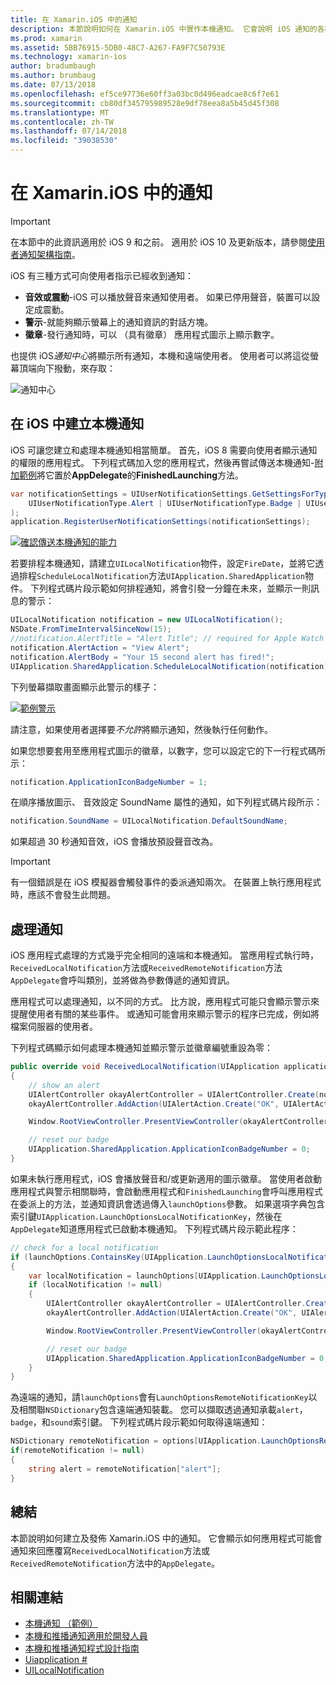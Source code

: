```yaml
---
title: 在 Xamarin.iOS 中的通知
description: 本節說明如何在 Xamarin.iOS 中實作本機通知。 它會說明 iOS 通知的各種 UI 項目，並討論 API 的涉及建立和顯示通知。
ms.prod: xamarin
ms.assetid: 5BB76915-5DB0-48C7-A267-FA9F7C50793E
ms.technology: xamarin-ios
author: bradumbaugh
ms.author: brumbaug
ms.date: 07/13/2018
ms.openlocfilehash: ef5ce97736e60ff3a03bc0d496eadcae8c6f7e61
ms.sourcegitcommit: cb80df345795989528e9df78eea8a5b45d45f308
ms.translationtype: MT
ms.contentlocale: zh-TW
ms.lasthandoff: 07/14/2018
ms.locfileid: "39038530"
---
```

# <a name="notifications-in-xamarinios"></a>在 Xamarin.iOS 中的通知

> [!IMPORTANT]
> 在本節中的此資訊適用於 iOS 9 和之前。 適用於 iOS 10 及更新版本，請參閱[使用者通知架構指南](~/ios/platform/user-notifications/index.md)。

iOS 有三種方式可向使用者指示已經收到通知：

- **音效或震動**-iOS 可以播放聲音來通知使用者。 如果已停用聲音，裝置可以設定成震動。
- **警示**-就能夠顯示螢幕上的通知資訊的對話方塊。
- **徽章**-發行通知時，可以 （具有徽章） 應用程式圖示上顯示數字。

也提供 iOS*通知中心*將顯示所有通知，本機和遠端使用者。 使用者可以將這從螢幕頂端向下撥動，來存取：

![通知中心](local-notifications-in-ios-images/image13.png "通知中心")

## <a name="creating-local-notifications-in-ios"></a>在 iOS 中建立本機通知

iOS 可讓您建立和處理本機通知相當簡單。
首先，iOS 8 需要向使用者顯示通知的權限的應用程式。 下列程式碼加入您的應用程式，然後再嘗試傳送本機通知-[附加範例](https://developer.xamarin.com/samples/monotouch/LocalNotifications/)將它置於**AppDelegate**的**FinishedLaunching**方法。

```csharp
var notificationSettings = UIUserNotificationSettings.GetSettingsForTypes(
    UIUserNotificationType.Alert | UIUserNotificationType.Badge | UIUserNotificationType.Sound, null
);
application.RegisterUserNotificationSettings(notificationSettings);
```

[![確認傳送本機通知的能力](local-notifications-in-ios-images/image0-sml.png "確認傳送本機通知的能力")](local-notifications-in-ios-images/image0.png#lightbox)

若要排程本機通知，請建立`UILocalNotification`物件，設定`FireDate`，並將它透過排程`ScheduleLocalNotification`方法`UIApplication.SharedApplication`物件。 下列程式碼片段示範如何排程通知，將會引發一分鐘在未來，並顯示一則訊息的警示：

```csharp
UILocalNotification notification = new UILocalNotification();
NSDate.FromTimeIntervalSinceNow(15);
//notification.AlertTitle = "Alert Title"; // required for Apple Watch notifications
notification.AlertAction = "View Alert";
notification.AlertBody = "Your 15 second alert has fired!";
UIApplication.SharedApplication.ScheduleLocalNotification(notification);
```

下列螢幕擷取畫面顯示此警示的樣子：

[![](local-notifications-in-ios-images/image2-sml.png "範例警示")](local-notifications-in-ios-images/image2.png#lightbox)

請注意，如果使用者選擇要*不允許*將顯示通知，然後執行任何動作。

如果您想要套用至應用程式圖示的徽章，以數字，您可以設定它的下一行程式碼所示：

```csharp
notification.ApplicationIconBadgeNumber = 1;
```

在順序播放圖示、 音效設定 SoundName 屬性的通知，如下列程式碼片段所示：

```csharp
notification.SoundName = UILocalNotification.DefaultSoundName;
```

如果超過 30 秒通知音效，iOS 會播放預設聲音改為。

> [!IMPORTANT]
> 有一個錯誤是在 iOS 模擬器會觸發事件的委派通知兩次。 在裝置上執行應用程式時，應該不會發生此問題。

## <a name="handling-notifications"></a>處理通知

iOS 應用程式處理的方式幾乎完全相同的遠端和本機通知。 當應用程式執行時，`ReceivedLocalNotification`方法或`ReceivedRemoteNotification`方法`AppDelegate`會呼叫類別，並將做為參數傳遞的通知資訊。

應用程式可以處理通知，以不同的方式。 比方說，應用程式可能只會顯示警示來提醒使用者有關的某些事件。 或通知可能會用來顯示警示的程序已完成，例如將檔案伺服器的使用者。

下列程式碼顯示如何處理本機通知並顯示警示並徽章編號重設為零：

```csharp
public override void ReceivedLocalNotification(UIApplication application, UILocalNotification notification)
{
    // show an alert
    UIAlertController okayAlertController = UIAlertController.Create(notification.AlertAction, notification.AlertBody, UIAlertControllerStyle.Alert);
    okayAlertController.AddAction(UIAlertAction.Create("OK", UIAlertActionStyle.Default, null));

    Window.RootViewController.PresentViewController(okayAlertController, true, null);

    // reset our badge
    UIApplication.SharedApplication.ApplicationIconBadgeNumber = 0;
}
```

如果未執行應用程式，iOS 會播放聲音和/或更新適用的圖示徽章。 當使用者啟動應用程式與警示相關聯時，會啟動應用程式和`FinishedLaunching`會呼叫應用程式在委派上的方法，並通知資訊會透過傳入`launchOptions`參數。 如果選項字典包含索引鍵`UIApplication.LaunchOptionsLocalNotificationKey`，然後在`AppDelegate`知道應用程式已啟動本機通知。 下列程式碼片段示範此程序：

```csharp
// check for a local notification
if (launchOptions.ContainsKey(UIApplication.LaunchOptionsLocalNotificationKey))
{
    var localNotification = launchOptions[UIApplication.LaunchOptionsLocalNotificationKey] as UILocalNotification;
    if (localNotification != null)
    {
        UIAlertController okayAlertController = UIAlertController.Create(localNotification.AlertAction, localNotification.AlertBody, UIAlertControllerStyle.Alert);
        okayAlertController.AddAction(UIAlertAction.Create("OK", UIAlertActionStyle.Default, null));

        Window.RootViewController.PresentViewController(okayAlertController, true, null);

        // reset our badge
        UIApplication.SharedApplication.ApplicationIconBadgeNumber = 0;
    }
}
```

為遠端的通知，請`launchOptions`會有`LaunchOptionsRemoteNotificationKey`以及相關聯`NSDictionary`包含遠端通知裝載。 您可以擷取透過通知承載`alert`， `badge`，和`sound`索引鍵。 下列程式碼片段示範如何取得遠端通知：

```csharp
NSDictionary remoteNotification = options[UIApplication.LaunchOptionsRemoteNotificationKey];
if(remoteNotification != null)
{
    string alert = remoteNotification["alert"];
}
```

## <a name="summary"></a>總結

本節說明如何建立及發佈 Xamarin.iOS 中的通知。 它會顯示如何應用程式可能會通知來回應覆寫`ReceivedLocalNotification`方法或`ReceivedRemoteNotification`方法中的`AppDelegate`。

## <a name="related-links"></a>相關連結

- [本機通知 （範例）](https://developer.xamarin.com/samples/monotouch/LocalNotifications)
- [本機和推播通知適用於開發人員](https://developer.apple.com/notifications/)
- [本機和推播通知程式設計指南](https://developer.apple.com/library/prerelease/content/documentation/NetworkingInternet/Conceptual/RemoteNotificationsPG/)
- [Uiapplication #](http://iosapi.xamarin.com/?link=T%3aMonoTouch.UIKit.UIApplication)
- [UILocalNotification](http://iosapi.xamarin.com/?link=T%3aMonoTouch.UIKit.UILocalNotification)
